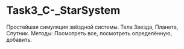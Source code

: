 # Task3_C-_StarSystem
Простейшая симуляция звёздной системы. Тела Звезда, Планета, Спутник. Методы: Посмотреть все, посмотреть определённую, добавить. 
